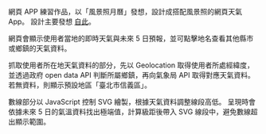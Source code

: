 網頁 APP 練習作品，以「風景照月曆」發想，設計成搭配風景照的網頁天氣 App。
設計主要發想 [自此](https://www.pinterest.com/pin/188517934393137364/)。

網頁會顯示使用者當地的即時天氣與未來 5 日預報，並可點擊地名查看其他縣市或鄉鎮的天氣資料。

抓取使用者所在地天氣資料的部分，先以 Geolocation 取得使用者所處經緯度，並透過政府 open data API 判斷所屬鄉鎮，再向氣象局 API 取得對應天氣資料。
若無資料，則顯示預設地區「臺北市信義區」。

數線部分以 JavaScript 控制 SVG 繪製，根據天氣資料調整線段高低。
呈現時會依據未來 5 日的氣溫資料找出極端值，計算級距後帶入 SVG 線段中，避免數線超出顯示範圍。
